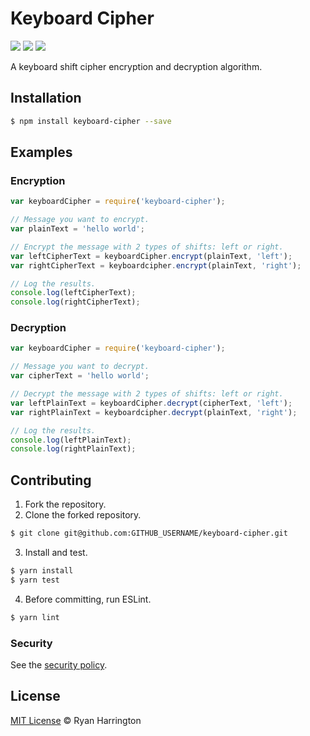 # Keyboard Cipher
![](https://github.com/LeSirH/keyboard-cipher/actions/workflows/test.yml/badge.svg)
![](https://img.shields.io/github/languages/code-size/LeSirH/keyboard-cipher?label=Size)
![](https://img.shields.io/jsdelivr/npm/hm/keyboard-cipher?label=Downloads)

A keyboard shift cipher encryption and decryption algorithm.

## Installation
```bash
$ npm install keyboard-cipher --save
```

## Examples

### Encryption
```js
var keyboardCipher = require('keyboard-cipher');

// Message you want to encrypt.
var plainText = 'hello world';

// Encrypt the message with 2 types of shifts: left or right.
var leftCipherText = keyboardCipher.encrypt(plainText, 'left');
var rightCipherText = keyboardcipher.encrypt(plainText, 'right');

// Log the results.
console.log(leftCipherText);
console.log(rightCipherText);
```

### Decryption
```js
var keyboardCipher = require('keyboard-cipher');

// Message you want to decrypt.
var cipherText = 'hello world';

// Decrypt the message with 2 types of shifts: left or right.
var leftPlainText = keyboardCipher.decrypt(cipherText, 'left');
var rightPlainText = keyboardcipher.decrypt(plainText, 'right');

// Log the results.
console.log(leftPlainText);
console.log(rightPlainText);
```

## Contributing
1. Fork the repository.
2. Clone the forked repository.
```bash
$ git clone git@github.com:GITHUB_USERNAME/keyboard-cipher.git
```
3. Install and test.
```bash
$ yarn install
$ yarn test
```
4. Before committing, run ESLint.
```bash
$ yarn lint
```

### Security
See the [security policy](/SECURITY.md).

## License
[MIT License](/LICENSE) :copyright: Ryan Harrington
